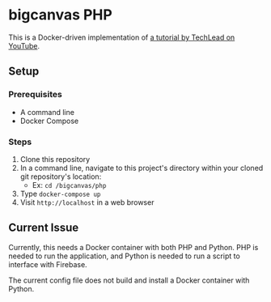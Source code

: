 # bigcanvas PHP

This is a Docker-driven implementation of [a tutorial by TechLead on YouTube](https://www.youtube.com/watch?v=t1aXuJkmTg8).

## Setup

### Prerequisites

* A command line
* Docker Compose

### Steps

1. Clone this repository
2. In a command line, navigate to this project's directory within your cloned git repository's location:
    * Ex: `cd /bigcanvas/php`
3. Type `docker-compose up`
4. Visit `http://localhost` in a web browser

## Current Issue

Currently, this needs a Docker container with both PHP and Python. PHP is needed to run the application, and Python is needed to run a script to interface with Firebase.

The current config file does not build and install a Docker container with Python.

